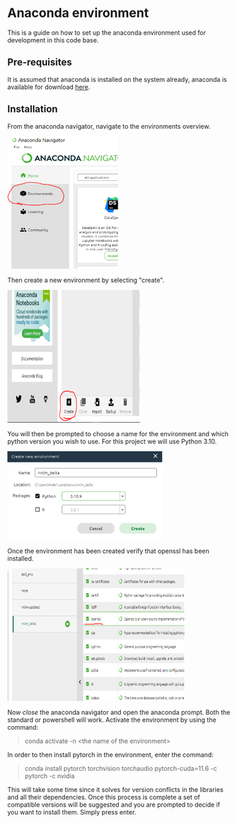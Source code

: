 # Anaconda environment
This is a guide on how to set up the anaconda environment used for development in this code base.
## Pre-requisites
It is assumed that anaconda is installed on the system already, anaconda is available for download [here](https://www.anaconda.com/products/distribution).

## Installation
From the anaconda navigator, navigate to the environments overview. 

<img src="images\anaconda_environment.PNG"  width="250" height="300">

Then create a new environment by selecting "create".

<img src="images\anaconda_create.PNG" width="300" height="300">

You will then be prompted to choose a name for the environment and which python version you wish to use. For this project we will use Python 3.10.

<img src="images\anaconda_prompt.PNG" width="350" height="200">

Once the environment has been created verify that openssl has been installed.

<img src="images\anaconda_openssl.PNG" width="400" height="300">

Now *close* the anaconda navigator and open the anaconda prompt. Both the standard or powershell will work. Activate the environment by using the command:
> conda activate -n \<the name of the environment>

In order to then install pytorch in the environment, enter the command:
> conda install pytorch torchvision torchaudio pytorch-cuda=11.6 -c pytorch -c nvidia

This will take some time since it solves for version conflicts in the libraries and all their dependencies. Once this process is complete a set of compatible versions will be suggested and you are prompted to decide if you want to install them. Simply press enter.